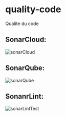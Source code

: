 # quality-code
Qualite du code

SonarCloud:
-------------

![sonarCloud](https://github.com/thiambabel19/quality-code/assets/95770196/824ec8c3-f0fb-46d7-b3d3-88bacae16955)

SonarQube:
-------------

![sonarQube](https://github.com/thiambabel19/quality-code/assets/95770196/370171b0-f80e-42ad-b7cd-1a13630e59da)

SonanrLint:
------------

![sonarLintTest](https://github.com/thiambabel19/quality-code/assets/95770196/f2756fa4-3061-4815-bfc2-20cdfeb5e7da)


